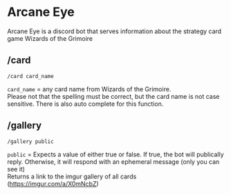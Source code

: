 # Arcane Eye
Arcane Eye is a discord bot that serves information about the strategy card game Wizards of the Grimoire  

## /card
    /card card_name

`card_name` = any card name from Wizards of the Grimoire.  
Please not that the spelling must be correct, but the card name is not case sensitive. There is also auto complete for this function.  

## /gallery
    /gallery public

`public` = Expects a value of either true or false. If true, the bot will publically reply. Otherwise, it will respond with an ephemeral message (only you can see it)  
Returns a link to the imgur gallery of all cards (https://imgur.com/a/X0mNcbZ)
